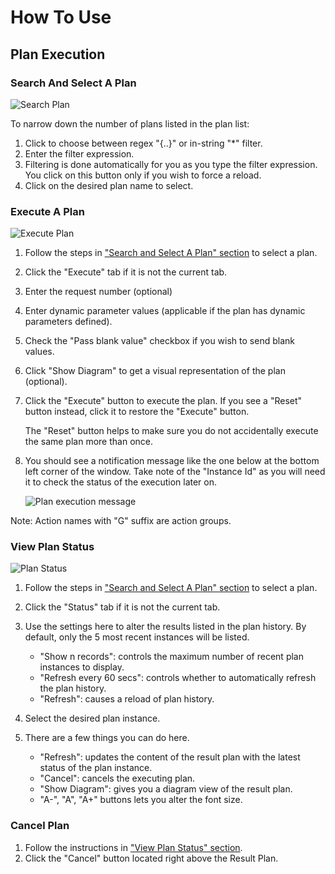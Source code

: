 ﻿# How To Use

## Plan Execution

### Search And Select A Plan

<p>
<img alt="Search Plan" src="../../img/ui_plan_execution_search_plan.png" />
</p>

To narrow down the number of plans listed in the plan list: 

1. Click to choose between regex "{..}" or in-string "*" filter.
2. Enter the filter expression.  
3. Filtering is done automatically for you as you type the filter expression. You click on this button only if you wish to force a reload. 
4. Click on the desired plan name to select.

### Execute A Plan

<p>
<img alt="Execute Plan" src="../../img/ui_plan_execution_execute_plan.png" />
</p>

1. Follow the steps in ["Search and Select A Plan" section](#search-and-select-a-plan) to select a plan.
2. Click the "Execute" tab if it is not the current tab.
3. Enter the request number (optional)
4. Enter dynamic parameter values (applicable if the plan has dynamic parameters defined). 
5. Check the "Pass blank value" checkbox if you wish to send blank values.
6. Click "Show Diagram" to get a visual representation of the plan (optional).
7. Click the "Execute" button to execute the plan. If you see a "Reset" button instead, click it to restore the "Execute" button.

    The "Reset" button helps to make sure you do not accidentally execute the same plan more than once.
    
8. You should see a notification message like the one below at the bottom left corner of the window. Take note of the "Instance Id" as you will need it to check the status of the execution later on.

    <p>
    <img alt="Plan execution message" src="../../img/ui_plan_execution_execute_plan_msg.png" />
    </p>

Note: Action names with "G" suffix are action groups.

### View Plan Status

<p>
<img alt="Plan Status" src="../../img/ui_plan_execution_plan_status.png" />
</p>

1. Follow the steps in ["Search and Select A Plan" section](#search-and-select-a-plan) to select a plan.
2. Click the "Status" tab if it is not the current tab. 
3. Use the settings here to alter the results listed in the plan history. By default, only the 5 most recent instances will be listed.  

     - "Show n records": controls the maximum number of recent plan instances to display.  
     - "Refresh every 60 secs": controls whether to automatically refresh the plan history.  
     - "Refresh": causes a reload of plan history. 
    
4. Select the desired plan instance. 
5. There are a few things you can do here.
 
    - "Refresh": updates the content of the result plan with the latest status of the plan instance.
    - "Cancel": cancels the executing plan.  
    - "Show Diagram": gives you a diagram view of the result plan.  
    - "A-", "A", "A+" buttons lets you alter the font size.  
    

### Cancel Plan

1. Follow the instructions in ["View Plan Status" section](#view-plan-status).
2. Click the "Cancel" button located right above the Result Plan.

